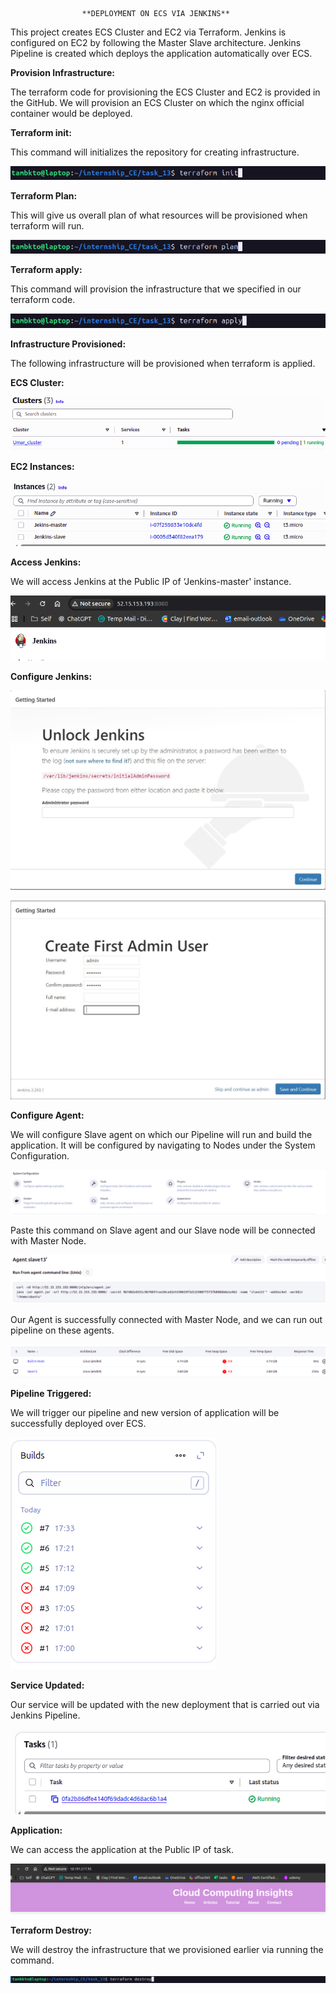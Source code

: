                    **DEPLOYMENT ON ECS VIA JENKINS** 

This project creates ECS Cluster and EC2 via Terraform. Jenkins is configured on EC2 by following the Master Slave architecture. Jenkins Pipeline is created which deploys the application automatically over ECS. 

**Provision Infrastructure:** 

The terraform code for provisioning the ECS Cluster and EC2 is provided in the GitHub. We will provision an ECS Cluster on which the nginx official container would be deployed. 

**Terraform init:** 

This command will initializes the repository for creating infrastructure. 

![alt text](<Screenshot from 2025-08-05 23-57-25.png>)
 
**Terraform Plan:**

This will give us overall plan of what resources will be provisioned when terraform will run. 

![alt text](<Screenshot from 2025-08-05 23-58-44.png>)
 
**Terraform apply:** 

This command will provision the infrastructure that we specified in our terraform code. 

![alt text](<Screenshot from 2025-08-06 00-00-17.png>)

**Infrastructure Provisioned:**

The following infrastructure will be provisioned when terraform is applied. 

**ECS Cluster:** 

![alt text](<Screenshot from 2025-08-06 00-01-56.png>)
 

**EC2 Instances:** 

![alt text](<Screenshot from 2025-08-06 00-02-13.png>)
 

**Access Jenkins:** 

We will access Jenkins at the Public IP of ‘Jenkins-master' instance. 

![alt text](<Screenshot from 2025-08-06 00-03-13.png>)

**Configure Jenkins:**

![alt text](image-6.png)

![alt text](image-7.png)
 
**Configure Agent:** 

We will configure Slave agent on which our Pipeline will run and build the application. It will be configured by navigating to Nodes under the System Configuration. 

![alt text](<Screenshot from 2025-08-06 00-08-54.png>)

Paste this command on Slave agent and our Slave node will be connected with Master Node. 

![alt text](<Screenshot from 2025-08-06 00-11-41.png>)

Our Agent is successfully connected with Master Node, and we can run out pipeline on these agents. 

![alt text](<Screenshot from 2025-08-06 00-12-37.png>)
 

**Pipeline Triggered:**

We will trigger our pipeline and new version of application will be successfully deployed over ECS. 

![alt text](<Screenshot from 2025-08-06 00-16-15.png>)

**Service Updated:**

Our service will be updated with the new deployment that is carried out via Jenkins Pipeline. 

![alt text](<Screenshot from 2025-08-06 00-16-43.png>)

**Application:**

We can access the application at the Public IP of task.  

![alt text](<Screenshot from 2025-08-06 00-18-32.png>)
 

**Terraform Destroy:** 

We will destroy the infrastructure that we provisioned earlier via running the command. 

![alt text](<Screenshot from 2025-08-06 00-20-26.png>)

 

 

 

 

 

 

 

 

 